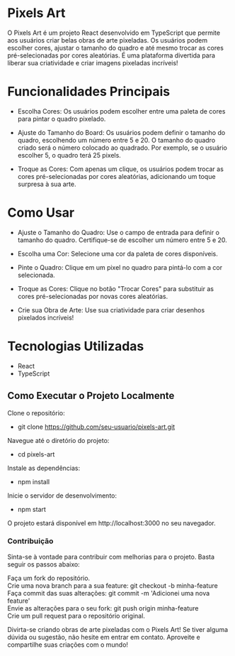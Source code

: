 # Pixels Art
O Pixels Art é um projeto React desenvolvido em TypeScript que permite aos usuários criar belas obras de arte pixeladas. Os usuários podem escolher cores, ajustar o tamanho do quadro e até mesmo trocar as cores pré-selecionadas por cores aleatórias. É uma plataforma divertida para liberar sua criatividade e criar imagens pixeladas incríveis!

# Funcionalidades Principais
- Escolha Cores: Os usuários podem escolher entre uma paleta de cores para pintar o quadro pixelado.

- Ajuste do Tamanho do Board: Os usuários podem definir o tamanho do quadro, escolhendo um número entre 5 e 20. O tamanho do quadro criado será o número colocado ao quadrado. Por exemplo, se o usuário escolher 5, o quadro terá 25 pixels.

- Troque as Cores: Com apenas um clique, os usuários podem trocar as cores pré-selecionadas por cores aleatórias, adicionando um toque surpresa à sua arte.

# Como Usar

- Ajuste o Tamanho do Quadro: Use o campo de entrada para definir o tamanho do quadro. Certifique-se de escolher um número entre 5 e 20.

- Escolha uma Cor: Selecione uma cor da paleta de cores disponíveis.

- Pinte o Quadro: Clique em um pixel no quadro para pintá-lo com a cor selecionada.

- Troque as Cores: Clique no botão "Trocar Cores" para substituir as cores pré-selecionadas por novas cores aleatórias.

- Crie sua Obra de Arte: Use sua criatividade para criar desenhos pixelados incríveis!

# Tecnologias Utilizadas
- React
- TypeScript


## Como Executar o Projeto Localmente
Clone o repositório:

- git clone https://github.com/seu-usuario/pixels-art.git <br>

Navegue até o diretório do projeto:
- cd pixels-art <br>

Instale as dependências:
- npm install <br>

Inicie o servidor de desenvolvimento:
- npm start <br>

O projeto estará disponível em http://localhost:3000 no seu navegador.

### Contribuição
Sinta-se à vontade para contribuir com melhorias para o projeto. Basta seguir os passos abaixo:

Faça um fork do repositório. <br>
Crie uma nova branch para a sua feature: git checkout -b minha-feature <br>
Faça commit das suas alterações: git commit -m 'Adicionei uma nova feature' <br>
Envie as alterações para o seu fork: git push origin minha-feature <br>
Crie um pull request para o repositório original. <br>

Divirta-se criando obras de arte pixeladas com o Pixels Art! Se tiver alguma dúvida ou sugestão, não hesite em entrar em contato. Aproveite e compartilhe suas criações com o mundo!